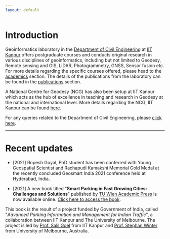 ```yaml
---
layout: default
---
```

# Introduction
Geoinformatics laboratory in the [Department of Civil Engineering](https://www.iitk.ac.in/ce) at [IIT Kanpur](https://www.iitk.ac.in) offers postgraduate courses and conducts original research in various disciplines of geoinformatics, including but not limited to Geodesy, Remote sensing and GIS, LiDAR, Photogrammetry, GNSS, Sensor fusion etc. For more details regarding the specific courses offered, please head to the [academics](./academics.html) section. The details of the publications from the laboratory can be found in the [publications](./publications.html) section.

A National Centre for Geodesy (NCG) has also been setup at IIT Kanpur which acts as the hub of excellence in teaching and research in Geodesy at the national and international level. More details regarding the NCG, IIT Kanpur can be found [here](https://www.iitk.ac.in/ncg/).

For any queries related to the Department of Civil Engineering, please [click here](https://www.iitk.ac.in/ce/contact).

* * *
# Recent updates

* [2021] Ropesh Goyal, PhD student has been conferred with Young Geospatial Scientist and Rachapudi Kamakshi Memorial Gold Medal at the recently concluded Geosmart India 2021 conference held at Hyderabad, India.

* [2021] A new book titled "**Smart Parking in Fast Growing Cities: Challenges and Solutions**" published by [TU Wien Academic Press](https://www.tuwien.at/academicpress/) is now available online. [Click here to access the book](https://www.tuwien.at/academicpress/en/product/smart-parking-in-fast-growing-cities-ebook/).

This book is the result of a project funded by Government of India, called "_Advanced Parking Information and Management for Indian Traffic_", a collaboration between IIT Kanpur and The University of Melbourne. The project is led by [Prof. Salil Goel](https://iitk.ac.in/new/salil-goel) from IIT Kanpur and [Prof. Stephan Winter](https://people.eng.unimelb.edu.au/winter/) from University of Melbourne, Australia.

